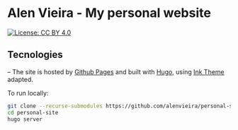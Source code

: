 # Alen Vieira - My personal website

[![License: CC BY 4.0](https://img.shields.io/badge/License-CC%20BY%204.0-lightgrey.svg)](https://creativecommons.org/licenses/by/4.0/)

## Tecnologies

– The site is hosted by [Github Pages](https://pages.github.com/) and built with [Hugo](https://gohugo.io/), using [Ink Theme](https://github.com/knadh/hugo-ink) adapted.

To run locally:

```bash
git clone --recurse-submodules https://github.com/alenvieira/personal-site.git
cd personal-site
hugo server
```

